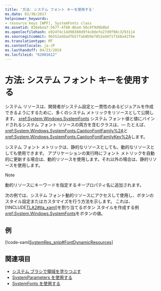 ```yaml
---
title: '方法: システム フォント キーを使用する'
ms.date: 03/30/2017
helpviewer_keywords:
- resource keys [WPF], SystemFonts class
ms.assetid: 036ebea7-5677-4f60-8ba4-56c9f9d9b8bd
ms.openlocfilehash: e924f4c14d98380d9f4c0defe27d9f98c3293114
ms.sourcegitcommit: 9b552addadfb57fab0b9e7852ed4f1f1b8a42f8e
ms.translationtype: MT
ms.contentlocale: ja-JP
ms.lasthandoff: 04/23/2019
ms.locfileid: "62001612"
---
```

# <a name="how-to-use-system-fonts-keys"></a>方法: システム フォント キーを使用する
システム リソースは、開発者がシステム設定と一貫性のあるビジュアルを作成できるようにするために、多くのシステム メトリックをリソースとして公開します。 <xref:System.Windows.SystemFonts> システム フォント値と値にバインドされるシステム フォント リソースの両方を含むクラスは、— たとえば、<xref:System.Windows.SystemFonts.CaptionFontFamily%2A>と<xref:System.Windows.SystemFonts.CaptionFontFamilyKey%2A>します。  
  
 システム フォント メトリックは、静的なリソースとしても、動的なリソースとしても使用できます。 アプリケーションの実行時にフォント メトリックを自動的に更新する場合は、動的リソースを使用します。それ以外の場合は、静的リソースを使用します。  
  
> [!NOTE]
>  動的リソースにキーワードを指定する*キー*プロパティ名に追加されます。  
  
 次の例では、システム フォント動的リソースにアクセスして使用し、ボタンのスタイル設定またはカスタマイズを行う方法を示します。 これは、[!INCLUDE[TLA2#tla_xaml](../../../../includes/tla2sharptla-xaml-md.md)]を割り当てるボタン スタイルを作成する例<xref:System.Windows.SystemFonts>をボタンの値。  
  
## <a name="example"></a>例  
 [!code-xaml[SystemRes_snip#FontDynamicResources](~/samples/snippets/csharp/VS_Snippets_Wpf/SystemRes_snip/CSharp/MyApp.xaml#fontdynamicresources)]  
  
## <a name="see-also"></a>関連項目

- [システム ブラシで領域を塗りつぶす](../graphics-multimedia/how-to-paint-an-area-with-a-system-brush.md)
- [SystemParameters を使用する](how-to-use-systemparameters.md)
- [SystemFonts を使用する](how-to-use-systemfonts.md)
